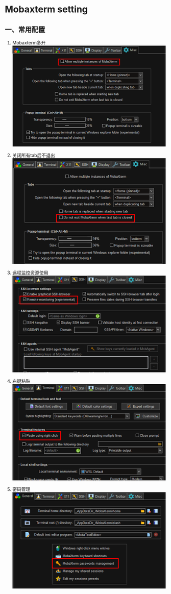 # Mobaxterm setting

## 一、常用配置

1. Mobaxterm多开
   <img src="../assets/multiple_instances.png" style="zoom:80%;" />
   
2. 关闭所有tab后不退出
   <img src="../assets/donot_exit.png" style="zoom: 80%;" />
   
3. 远程监控资源使用
   <img src="../assets/remote_monitoring.png" style="zoom: 80%;" />

4. 右键粘贴
   <img src="../assets/right_click_paste.png" style="zoom: 80%;" />
   
5. 密码管理
   <img src="../assets/password_management.png" style="zoom: 80%;" />